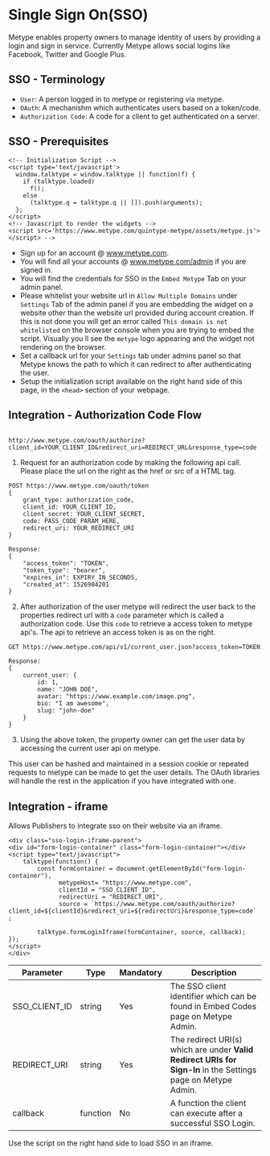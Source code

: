 # Single Sign On(SSO)

Metype enables property owners to manage identity of users by providing a login and sign in service.
Currently Metype allows social logins like Facebook, Twitter and Google Plus.

## SSO - Terminology
* `User`: A person logged in to metype or registering via metype.
* `OAuth`: A mechanishm which authenticates users based on a token/code.
* `Authorization Code`: A code for a client to get authenticated on a server.

## SSO - Prerequisites

```shell
<!-- Initialization Script -->
<script type='text/javascript'>
  window.talktype = window.talktype || function(f) {
    if (talktype.loaded)
      f();
    else
      (talktype.q = talktype.q || []).push(arguments);
  };
</script>
<!-- Javascript to render the widgets -->
<script src='https://www.metype.com/quintype-metype/assets/metype.js'></script> -->
```

* Sign up for an account @ www.metype.com.
* You will find all your accounts @ www.metype.com/admin if you are signed in.
* You will find the credentials for SSO in the `Embed Metype` Tab on your admin panel.
* Please whitelist your website url in `Allow Multiple Domains` under `Settings` Tab of the admin panel if you are embedding the widget on a website other than the website url provided during account creation. If this is not done you will get an error called `This domain is not whitelisted` on the browser console when you are trying to embed the script. Visually you ll see the `metype` logo appearing and the widget not rendering on the browser.
* Set a callback url for your `Settings` tab under admins panel so that Metype knows the path to which it can redirect to after authenticating the user.
* Setup the initialization script available on the right hand side of this page, in the `<head>` section of your webpage.


## Integration - Authorization Code Flow

```shell

http://www.metype.com/oauth/authorize?client_id=YOUR_CLIENT_ID&redirect_uri=REDIRECT_URL&response_type=code
```

1) Request for an authorization code by making the following api call.
Please place the url on the right as the href or src of a HTML tag.

```shell
POST https://www.metype.com/oauth/token
{
    grant_type: authorization_code,
    client_id: YOUR_CLIENT_ID,
    client_secret: YOUR_CLIENT_SECRET,
    code: PASS_CODE_PARAM_HERE,
    redirect_uri: YOUR_REDIRECT_URI
}

Response:
{
    "access_token": "TOKEN",
    "token_type": "bearer",
    "expires_in": EXPIRY_IN_SECONDS,
    "created_at": 1526984201
}
```

2) After authorization of the user metype will redirect the user back to the properties redirect url with a `code` parameter which is called a authorization code.
Use this `code` to retrieve a access token to metype api's. The api to retrieve an access token is as on the right.

```shell
GET https://www.metype.com/api/v1/current_user.json?access_token=TOKEN

Response:
{
    current_user: {
        id: 1,
        name: "JOHN DOE",
        avatar: "https://www.example.com/image.png",
        bio: "I am awesome",
        slug: "john-doe"
    }
}
```

3) Using the above token, the property owner can get the user data by accessing the current user api on metype.


This user can be hashed and maintained in a session cookie or repeated requests to metype can be made to get the user details.
The OAuth libraries will handle the rest in the application if you have integrated with one.


## Integration - iframe
Allows Publishers to integrate sso on their website via an iframe.

```shell
<div class="sso-login-iframe-parent">
<div id="form-login-container" class="form-login-container"></div>
<script type="text/javascript">
    talktype(function() {
        const formContainer = document.getElementById("form-login-container"),
              metypeHost= "https://www.metype.com",
              clientId = "SSO_CLIENT_ID",
              redirectUri = "REDIRECT_URI",
              source = `https://www.metype.com/oauth/authorize?client_id=${clientId}&redirect_uri=${redirectUri}&response_type=code` ;

        talktype.formLoginIframe(formContainer, source, callback);
});
</script>
</div>
```

|Parameter|Type|Mandatory|Description|
| ------------------- |---  |---    |---    |
|SSO_CLIENT_ID|string|Yes|The SSO client identifier which can be found in Embed Codes page on Metype Admin.|
|REDIRECT_URI|string|Yes|The redirect URI(s) which are under **Valid Redirect URIs for Sign-In** in the Settings page on Metype Admin.|
|callback|function|No|A function the client can execute after a successful SSO Login.|



Use the script on the right hand side to load SSO in an iframe.
